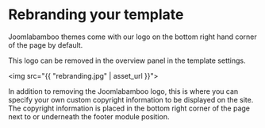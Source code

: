 Rebranding your template
======
 
 Joomlabamboo themes come with our logo on the bottom right hand corner of the page by default.
 
This logo can be removed in the overview panel in the template settings.

<img src="{{ "rebranding.jpg" | asset_url }}">

In addition to removing the Joomlabamboo logo, this is where you can specify your own custom copyright information to be displayed on the site. The copyright information is placed in the bottom right corner of the page next to or underneath the footer module position.
